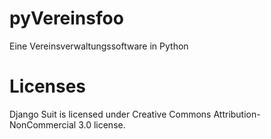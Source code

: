 pyVereinsfoo
============

Eine Vereinsverwaltungssoftware in Python

# Licenses

Django Suit is licensed under Creative Commons Attribution-NonCommercial 3.0 license.
